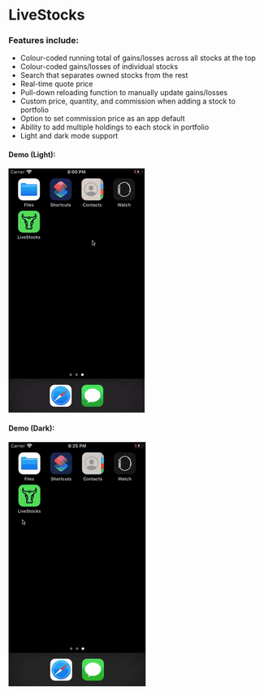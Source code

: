 # LiveStocks

### Features include:
* Colour-coded running total of gains/losses across all stocks at the top
* Colour-coded gains/losses of individual stocks
* Search that separates owned stocks from the rest
* Real-time quote price
* Pull-down reloading function to manually update gains/losses
* Custom price, quantity, and commission when adding a stock to portfolio
* Option to set commission price as an app default
* Ability to add multiple holdings to each stock in portfolio
* Light and dark mode support

#### Demo (Light):
[![Light mode demo](https://github.com/alinakrav/LiveStocks/blob/assets/light.gif)](https://alinakrav.github.io/media/demo-light.mp4)
#### Demo (Dark):
[![Dark mode demo](https://github.com/alinakrav/LiveStocks/blob/assets/dark.gif)](https://alinakrav.github.io/media/demo-dark.mp4)
